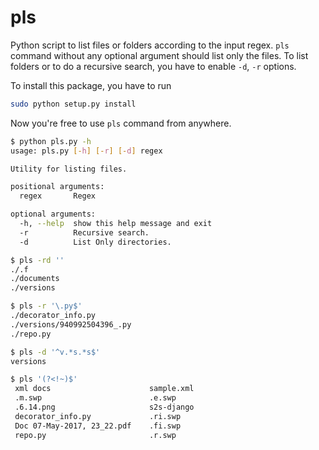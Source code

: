 pls
==============

Python script to list files or folders according to the input regex. `pls` command without any optional argument should list only the files. To list folders or to do a recursive search, you have to enable `-d`, `-r` options. 

To install this package, you have to run

```sh
sudo python setup.py install
```

Now you're free to use `pls` command from anywhere.

```sh
$ python pls.py -h
usage: pls.py [-h] [-r] [-d] regex

Utility for listing files.

positional arguments:
  regex       Regex

optional arguments:
  -h, --help  show this help message and exit
  -r          Recursive search.
  -d          List Only directories.

$ pls -rd ''
./.f
./documents
./versions

$ pls -r '\.py$'
./decorator_info.py
./versions/940992504396_.py
./repo.py

$ pls -d '^v.*s.*s$'
versions

$ pls '(?<!~)$'
 xml docs                      sample.xml 
 .m.swp                        .e.swp 
 .6.14.png                     s2s-django 
 decorator_info.py             .ri.swp 
 Doc 07-May-2017, 23_22.pdf    .fi.swp 
 repo.py                       .r.swp 

```
